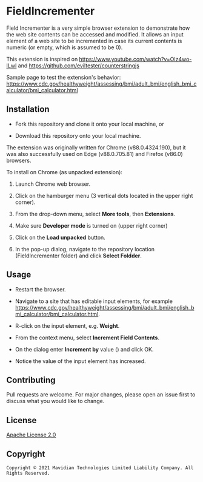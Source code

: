 # FieldIncrementer

Field Incrementer is a very simple browser extension to demonstrate how the web site
contents can be accessed and modified. It allows an input element of a web site to be
incremented in case its current contents is numeric (or empty, which is assumed to be 0).

This extension is inspired on https://www.youtube.com/watch?v=Olz4wo-ILwI and https://github.com/eviltester/counterstringjs

Sample page to test the extension's behavior: https://www.cdc.gov/healthyweight/assessing/bmi/adult_bmi/english_bmi_calculator/bmi_calculator.html



## Installation

* Fork this repository and clone it onto your local machine, or

* Download this repository onto your local machine.

The extension was originally written for Chrome (v88.0.4324.190), but it was also successfully used on Edge (v88.0.705.81) and Firefox (v86.0) browsers.

To install on Chrome (as unpacked extension):

1. Launch Chrome web browser.

2. Click on the hamburger menu (3 vertical dots located in the upper right corner).

3. From the drop-down menu, select **More tools**, then **Extensions**.

4. Make sure **Developer mode** is turned on (upper right corner)

5. Click on the **Load unpacked** button.

6. In the pop-up dialog, navigate to the repository location (FieldIncrementer folder) and click **Select Foldder**.

## Usage

* Restart the browser.

* Navigate to a site that has editable input elements, for example https://www.cdc.gov/healthyweight/assessing/bmi/adult_bmi/english_bmi_calculator/bmi_calculator.html.

* R-click on the input element, e.g. **Weight**.

* From the context menu, select **Increment Field Contents**.

* On the dialog enter **Increment by** value () and click OK.

* Notice the value of the input element has increased.

## Contributing

Pull requests are welcome. For major changes, please open an issue first to discuss what you would like to change.

## License

[Apache License 2.0](https://choosealicense.com/licenses/apache-2.0/)

## Copyright

```
Copyright © 2021 Mavidian Technologies Limited Liability Company. All Rights Reserved.
```
